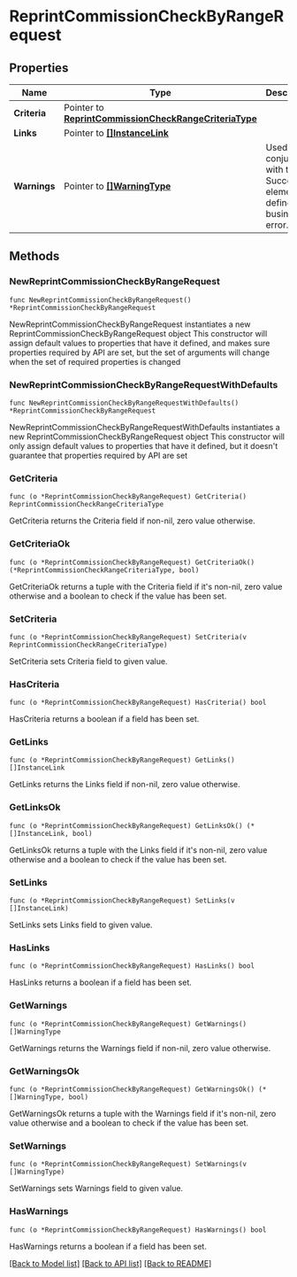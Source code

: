 # ReprintCommissionCheckByRangeRequest

## Properties

Name | Type | Description | Notes
------------ | ------------- | ------------- | -------------
**Criteria** | Pointer to [**ReprintCommissionCheckRangeCriteriaType**](ReprintCommissionCheckRangeCriteriaType.md) |  | [optional] 
**Links** | Pointer to [**[]InstanceLink**](InstanceLink.md) |  | [optional] 
**Warnings** | Pointer to [**[]WarningType**](WarningType.md) | Used in conjunction with the Success element to define a business error. | [optional] 

## Methods

### NewReprintCommissionCheckByRangeRequest

`func NewReprintCommissionCheckByRangeRequest() *ReprintCommissionCheckByRangeRequest`

NewReprintCommissionCheckByRangeRequest instantiates a new ReprintCommissionCheckByRangeRequest object
This constructor will assign default values to properties that have it defined,
and makes sure properties required by API are set, but the set of arguments
will change when the set of required properties is changed

### NewReprintCommissionCheckByRangeRequestWithDefaults

`func NewReprintCommissionCheckByRangeRequestWithDefaults() *ReprintCommissionCheckByRangeRequest`

NewReprintCommissionCheckByRangeRequestWithDefaults instantiates a new ReprintCommissionCheckByRangeRequest object
This constructor will only assign default values to properties that have it defined,
but it doesn't guarantee that properties required by API are set

### GetCriteria

`func (o *ReprintCommissionCheckByRangeRequest) GetCriteria() ReprintCommissionCheckRangeCriteriaType`

GetCriteria returns the Criteria field if non-nil, zero value otherwise.

### GetCriteriaOk

`func (o *ReprintCommissionCheckByRangeRequest) GetCriteriaOk() (*ReprintCommissionCheckRangeCriteriaType, bool)`

GetCriteriaOk returns a tuple with the Criteria field if it's non-nil, zero value otherwise
and a boolean to check if the value has been set.

### SetCriteria

`func (o *ReprintCommissionCheckByRangeRequest) SetCriteria(v ReprintCommissionCheckRangeCriteriaType)`

SetCriteria sets Criteria field to given value.

### HasCriteria

`func (o *ReprintCommissionCheckByRangeRequest) HasCriteria() bool`

HasCriteria returns a boolean if a field has been set.

### GetLinks

`func (o *ReprintCommissionCheckByRangeRequest) GetLinks() []InstanceLink`

GetLinks returns the Links field if non-nil, zero value otherwise.

### GetLinksOk

`func (o *ReprintCommissionCheckByRangeRequest) GetLinksOk() (*[]InstanceLink, bool)`

GetLinksOk returns a tuple with the Links field if it's non-nil, zero value otherwise
and a boolean to check if the value has been set.

### SetLinks

`func (o *ReprintCommissionCheckByRangeRequest) SetLinks(v []InstanceLink)`

SetLinks sets Links field to given value.

### HasLinks

`func (o *ReprintCommissionCheckByRangeRequest) HasLinks() bool`

HasLinks returns a boolean if a field has been set.

### GetWarnings

`func (o *ReprintCommissionCheckByRangeRequest) GetWarnings() []WarningType`

GetWarnings returns the Warnings field if non-nil, zero value otherwise.

### GetWarningsOk

`func (o *ReprintCommissionCheckByRangeRequest) GetWarningsOk() (*[]WarningType, bool)`

GetWarningsOk returns a tuple with the Warnings field if it's non-nil, zero value otherwise
and a boolean to check if the value has been set.

### SetWarnings

`func (o *ReprintCommissionCheckByRangeRequest) SetWarnings(v []WarningType)`

SetWarnings sets Warnings field to given value.

### HasWarnings

`func (o *ReprintCommissionCheckByRangeRequest) HasWarnings() bool`

HasWarnings returns a boolean if a field has been set.


[[Back to Model list]](../README.md#documentation-for-models) [[Back to API list]](../README.md#documentation-for-api-endpoints) [[Back to README]](../README.md)


